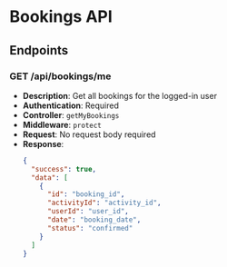 # Bookings API

## Endpoints

### GET /api/bookings/me
- **Description**: Get all bookings for the logged-in user
- **Authentication**: Required
- **Controller**: `getMyBookings`
- **Middleware**: `protect`
- **Request**: No request body required
- **Response**:
  ```json
  {
    "success": true,
    "data": [
      {
        "id": "booking_id",
        "activityId": "activity_id",
        "userId": "user_id",
        "date": "booking_date",
        "status": "confirmed"
      }
    ]
  }
  ``` 